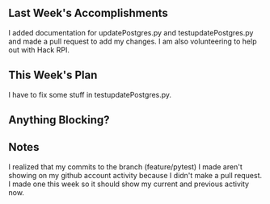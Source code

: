 ## Last Week's Accomplishments

I added documentation for updatePostgres.py and testupdatePostgres.py and made a pull request
to add my changes. I am also volunteering to help out with Hack RPI.

## This Week's Plan

I have to fix some stuff in testupdatePostgres.py.

## Anything Blocking?

## Notes
I realized that my commits to the branch (feature/pytest) I made aren't showing on my github
account activity because I didn't make a pull request. I made one this week so
it should show my current and previous activity now.


